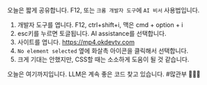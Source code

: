 오늘은 짧게 공유합니다.
F12, 또는 `크롬 개발자 도구`에 `AI 비서` 사용법입니다.

1. 개발자 도구를 엽니다. F12, ctrl+shift+i, 맥은 cmd + option + i
2. esc키를 누르면 토글됩니다. AI assistance를 선택합니다.
3. 사이트를 엽니다. https://mp4.okdevtv.com
4. `No element selected` 옆에 화살촉 아이콘을 클릭해서 선택합니다.
5. 크게 기대는 안했지만, CSS할 때는 소소하게 도움이 될 것 같습니다.

오늘은 여기까지입니다.
LLM은 계속 좋은 코드 찾고 있습니다. #많관부 🙇🏻‍♂️
